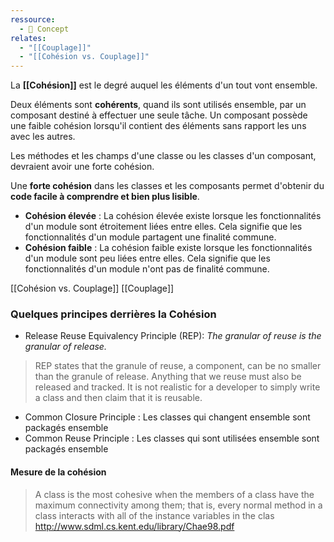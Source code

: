 ```yaml
---
ressource:
  - 🧠 Concept
relates:
  - "[[Couplage]]"
  - "[[Cohésion vs. Couplage]]"
---
```


La **[[Cohésion]]** est le degré auquel les éléments d'un tout vont ensemble.

Deux éléments sont **cohérents**, quand ils sont utilisés ensemble, par un composant destiné à effectuer une seule tâche.
Un composant possède une faible cohésion lorsqu'il contient des éléments sans rapport les uns avec les autres.

Les méthodes et les champs d'une classe ou les classes d'un composant, devraient avoir une forte cohésion.

Une **forte cohésion** dans les classes et les composants permet d'obtenir du **code facile à comprendre et bien plus lisible**.


- **Cohésion élevée** : La cohésion élevée existe lorsque les fonctionnalités d'un module sont étroitement liées entre elles. Cela signifie que les fonctionnalités d'un module partagent une finalité commune.
- **Cohésion faible** : La cohésion faible existe lorsque les fonctionnalités d'un module sont peu liées entre elles. Cela signifie que les fonctionnalités d'un module n'ont pas de finalité commune.

[[Cohésion vs. Couplage]]
[[Couplage]]

### Quelques principes derrières la Cohésion

- Release Reuse Equivalency Principle (REP): _The granular of reuse is the granular of release._
 > REP states that the granule of reuse, a component, can be no smaller than the granule of release. Anything that we reuse must also be released and tracked. It is not realistic for a developer to simply write a class and then claim that it is reusable.
- Common Closure Principle : Les classes qui changent ensemble sont packagés ensemble
- Common Reuse Principle : Les classes qui sont utilisées ensemble sont packagés ensemble

#### Mesure de la cohésion 
> A class is the most cohesive when the members of a class have the maximum connectivity among them; that is, every normal method in a class interacts with all of the instance variables in the clas
http://www.sdml.cs.kent.edu/library/Chae98.pdf